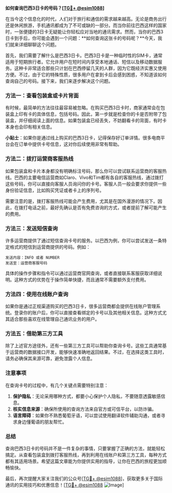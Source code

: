 **如何查询巴西3日卡的号码？[[TG💪+ @esim1088](https://t.me/s/esim1088)]**

在当今这个信息化的时代，人们对于旅行和通信的需求越来越高。无论是商务出行还是休闲旅游，手机通讯都成为了不可或缺的一部分。而当你前往巴西这样的国家时，一张便捷的3日卡无疑能让你轻松应对当地的通讯需求。然而，当你的巴西3日卡到手后，你可能会遇到一个问题：**如何查询这张卡的号码呢？**今天，我们就来详细聊聊这个问题。

首先，我们需要了解什么是巴西3日卡。巴西3日卡是一种临时性的SIM卡，通常适用于短期旅行者。它允许用户在短时间内享受本地通话、短信以及移动数据服务。这种卡非常适合那些只计划在巴西停留几天的人群，因为它既经济实惠又使用方便。不过，由于它的特殊性质，很多用户在拿到卡后会感到困惑，不知道该如何查询自己的号码。接下来，我们来逐步解决这个问题。

### 方法一：查看包装盒或卡片背面

有时候，最简单的方法往往最容易被忽略。在购买巴西3日卡时，商家通常会在包装盒上印有卡的具体信息，包括号码。因此，第一步就是检查你的卡是否附带了包装盒，并仔细阅读上面的信息。如果包装盒已经丢失，不妨翻看卡的背面，有时卡本身也会印有相关信息。

**小贴士**：如果你是通过线上购买的巴西3日卡，记得保存好订单详情。很多电商平台会在订单中提供卡号信息，这对你后续使用非常有帮助。

### 方法二：拨打运营商客服热线

如果包装盒和卡片本身都没有明确标注号码，那么你可以尝试联系运营商的客服热线。巴西的主要电信运营商如Claro、Vivo和Tim都有各自的客服热线，通过拨打这些号码，你可以直接向客服人员询问你的卡号。客服人员一般会要求你提供一些身份验证信息，比如购买凭证或者卡上的序列号。

需要注意的是，拨打客服热线可能会产生费用，尤其是在国外漫游的情况下。因此，在拨打电话之前，最好先确认是否有免费咨询的方式，或者提前了解可能产生的费用。

### 方法三：发送短信查询

许多运营商提供了通过短信查询卡号的服务。以巴西为例，你可以尝试发送一条特定格式的短信到运营商提供的号码。例如：

```
发送内容：INFO 或者 NUMBER
发送至：运营商客服号码
```

具体的操作步骤和指令可以通过运营商官网查询，或者直接联系客服获取详细说明。这种方式的优势在于操作简单快捷，而且通常不需要额外支付费用。

### 方法四：使用在线账户查询

如果你是通过正规渠道购买的巴西3日卡，很多运营商都会提供在线账户管理系统。登录你的账户后，你可以直接查看绑定的卡号以及其他相关信息。这种方式尤其适合那些喜欢在线管理自己通讯业务的用户。

### 方法五：借助第三方工具

除了上述官方途径外，还有一些第三方工具可以帮助你查询卡号。这些工具通常基于运营商的数据接口开发，能够快速准确地返回结果。不过，在选择这类工具时，请务必确保其来源可靠，避免泄露个人信息。

### 注意事项

在查询卡号的过程中，有几个关键点需要特别注意：

1. **保护隐私**：无论采用哪种方式，都要小心保护个人隐私，不要随意透露敏感信息。
2. **核实信息来源**：确保所使用的查询方法来自官方或可信平台，以防诈骗。
3. **语言障碍**：如果你不熟悉葡萄牙语，可以尝试使用翻译软件辅助沟通，或者寻求身边懂葡语的朋友帮忙。

### 总结

查询巴西3日卡的号码并不是一件复杂的事情，只要掌握了正确的方法，就能轻松搞定。从查看包装盒到拨打客服热线，再到利用在线账户和第三方工具，每种方式都有其适用场景。希望这篇文章能为你提供实用的指导，让你在巴西的旅程更加顺畅愉快。

最后，再次提醒大家关注我们的公众号[[TG💪+ @esim1088](https://t.me/s/esim1088)]，获取更多关于国际通讯的实用技巧和优惠信息！[[TG💪+ @esim1088](https://t.me/s/esim1088) ![Image](https://i.postimg.cc/4NQfJmqS/Snipaste-2025-05-13-00-14-12.png)]